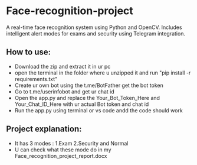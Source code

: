 # Face-recognition-project
A real-time face recognition system using Python and OpenCV. Includes intelligent alert modes for exams and security using Telegram integration.
## How to use:
- Download the zip and extract it in ur pc
- open the terminal in the folder where u unzipped it and run "pip install -r requirements.txt"
- Create ur own bot using the t.me/BotFather get the bot token
- Go to t.me/userinfobot and get ur chat id
- Open the app.py and replace the Your_Bot_Token_Here and Your_Chat_ID_Here with ur actual Bot token and chat id
- Run the app.py using terminal or vs code andd the code should work 
## Project explanation:
- It has 3 modes : 1.Exam 2.Security and Normal
- U can check what these mode do in my Face_recognition_project_report.docx
